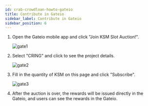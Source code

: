 ```yaml
---
id: crab-crowdloan-howto-gateio
title: Contribute in Gateio
sidebar_label: Contribute in Gateio
sidebar_position: 6
---
```


1. Open the Gateio mobile app and click "Join KSM Slot Auction!".

   ![gate1](../assets/crowdloan/gate1.png)

2. Select "CRING" and click to see the project details.

   ![gate2](../assets/crowdloan/gate2.png)

3. Fill in the quantity of KSM on this page and click "Subscribe".

   ![gate3](../assets/crowdloan/gate3.png)

4. After the auction is over, the rewards will be issued directly in the Gateio, and users can see the rewards in the Gateio.
